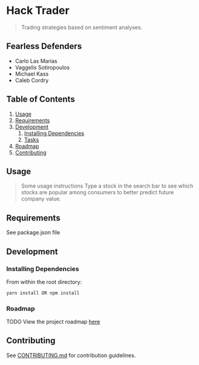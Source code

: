 # Hack Trader

> Trading strategies based on sentiment analyses.

## Fearless Defenders

  - Carlo Las Marias
  - Vaggelis Sotiropoulos
  - Michael Kass
  - Caleb Cordry

## Table of Contents

1. [Usage](#Usage)
1. [Requirements](#requirements)
1. [Development](#development)
    1. [Installing Dependencies](#installing-dependencies)
    1. [Tasks](#tasks)
1. [Roadmap](#roadmap)
1. [Contributing](#contributing)

## Usage

> Some usage instructions
Type a stock in the search bar to see which stocks are popular among consumers to better predict future company value.

## Requirements

See package.json file

## Development

### Installing Dependencies

From within the root directory:

```sh
yarn install OR npm install
```

### Roadmap
TODO
View the project roadmap [here](LINK_TO_DOC)


## Contributing

See [CONTRIBUTING.md](CONTRIBUTING.md) for contribution guidelines.
